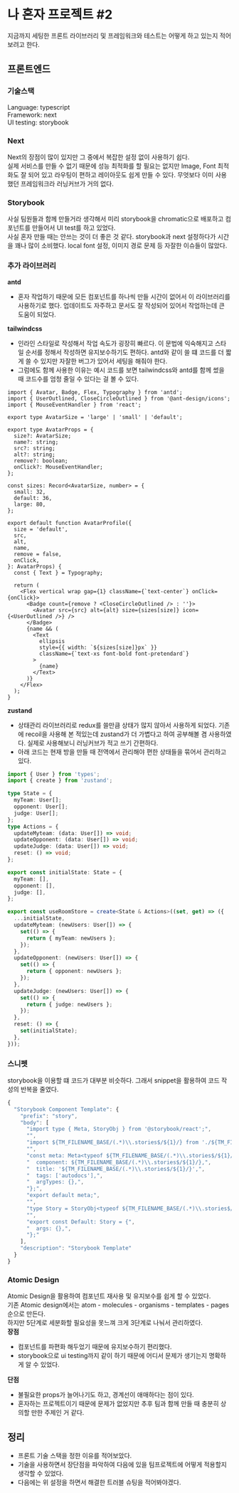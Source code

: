 # 나 혼자 프로젝트 #2

지금까지 세팅한 프론트 라이브러리 및 프레임워크와 테스트는 어떻게 하고 있는지 적어보려고 한다.

## 프론트엔드

### 기술스택

Language: typescript  
Framework: next  
UI testing: storybook

### Next

Next의 장점이 많이 있지만 그 중에서 복잡한 설정 없이 사용하기 쉽다.  
실제 서비스를 만들 수 없기 때문에 성능 최적화를 할 필요는 없지만 Image, Font 최적화도 잘 되어 있고 라우팅이 편하고 레이아웃도 쉽게 만들 수 있다.
무엇보다 이미 사용했던 프레임워크라 러닝커브가 거의 없다.

### Storybook

사실 팀원들과 함께 만들거라 생각해서 미리 storybook을 chromatic으로 배포하고 컴포넌트를 만들어서 UI test를 하고 있었다.  
사실 혼자 만들 때는 안쓰는 것이 더 좋은 것 같다. storybook과 next 설정하다가 시간을 꽤나 많이 소비했다. local font 설정, 이미지 경로 문제 등 자잘한 이슈들이 많았다.

### 추가 라이브러리

**antd**

- 혼자 작업하기 때문에 모든 컴포넌트를 하나씩 만들 시간이 없어서 이 라이브러리를 사용하기로 했다. 업데이트도 자주하고 문서도 잘 작성되어 있어서 작업하는데 큰 도움이 되었다.

**tailwindcss**

- 인라인 스타일로 작성해서 작업 속도가 굉장히 빠르다. 이 문법에 익숙해지고 스타일 순서를 정해서 작성하면 유지보수하기도 편하다. antd와 같이 쓸 떄 코드를 더 짧게 쓸 수 있지만 자잘한 버그가 있어서 세팅을 해줘야 한다.
- 그럼에도 함께 사용한 이유는 예시 코드를 보면 tailwindcss와 antd를 함께 썼을 때 코드수를 엄청 줄일 수 있다는 걸 볼 수 있다.

```tsx
import { Avatar, Badge, Flex, Typography } from 'antd';
import { UserOutlined, CloseCircleOutlined } from '@ant-design/icons';
import { MouseEventHandler } from 'react';

export type AvatarSize = 'large' | 'small' | 'default';

export type AvatarProps = {
  size?: AvatarSize;
  name?: string;
  src?: string;
  alt?: string;
  remove?: boolean;
  onClick?: MouseEventHandler;
};

const sizes: Record<AvatarSize, number> = {
  small: 32,
  default: 36,
  large: 80,
};

export default function AvatarProfile({
  size = 'default',
  src,
  alt,
  name,
  remove = false,
  onClick,
}: AvatarProps) {
  const { Text } = Typography;

  return (
    <Flex vertical wrap gap={1} className={`text-center`} onClick={onClick}>
      <Badge count={remove ? <CloseCircleOutlined /> : ''}>
        <Avatar src={src} alt={alt} size={sizes[size]} icon={<UserOutlined />} />
      </Badge>
      {name && (
        <Text
          ellipsis
          style={{ width: `${sizes[size]}px` }}
          className={`text-xs font-bold font-pretendard`}
        >
          {name}
        </Text>
      )}
    </Flex>
  );
}
```

**zustand**

- 상태관리 라이브러리로 redux를 쓸만큼 상태가 많지 않아서 사용하게 되었다. 기존에 recoil을 사용해 본 적있는데 zustand가 더 가볍다고 하여 공부해볼 겸 사용하였다. 실제로 사용해보니 러닝커브가 적고 쓰기 간편하다.
- 아래 코드는 현재 방을 만들 때 전역에서 관리해야 편한 상태들을 묶어서 관리하고 있다.

```typescript
import { User } from 'types';
import { create } from 'zustand';

type State = {
  myTeam: User[];
  opponent: User[];
  judge: User[];
};
type Actions = {
  updateMyteam: (data: User[]) => void;
  updateOpponent: (data: User[]) => void;
  updateJudge: (data: User[]) => void;
  reset: () => void;
};

export const initialState: State = {
  myTeam: [],
  opponent: [],
  judge: [],
};

export const useRoomStore = create<State & Actions>((set, get) => ({
  ...initialState,
  updateMyteam: (newUsers: User[]) => {
    set(() => {
      return { myTeam: newUsers };
    });
  },
  updateOpponent: (newUsers: User[]) => {
    set(() => {
      return { opponent: newUsers };
    });
  },
  updateJudge: (newUsers: User[]) => {
    set(() => {
      return { judge: newUsers };
    });
  },
  reset: () => {
    set(initialState);
  },
}));
```

### 스니펫

storybook을 이용할 떄 코드가 대부분 비슷하다. 그래서 snippet을 활용하여 코드 작성의 반복을 줄였다.

```typescript
{
  "Storybook Component Template": {
    "prefix": "story",
    "body": [
      "import type { Meta, StoryObj } from '@storybook/react';",
      "",
      "import ${TM_FILENAME_BASE/(.*)\\.stories$/${1}/} from './${TM_FILENAME_BASE/(.*)\\.stories$/${1}/}';",
      "",
      "const meta: Meta<typeof ${TM_FILENAME_BASE/(.*)\\.stories$/${1}/}> = {",
      "  component: ${TM_FILENAME_BASE/(.*)\\.stories$/${1}/},",
      "  title: '${TM_FILENAME_BASE/(.*)\\.stories$/${1}/}',",
      "  tags: ['autodocs'],",
      "  argTypes: {},",
      "};",
      "export default meta;",
      "",
      "type Story = StoryObj<typeof ${TM_FILENAME_BASE/(.*)\\.stories$/${1}/}>;",
      "",
      "export const Default: Story = {",
      "  args: {},",
      "};"
    ],
    "description": "Storybook Template"
  }
}
```

### Atomic Design

Atomic Design을 활용하여 컴포넌트 재사용 및 유지보수를 쉽게 할 수 있었다.  
기존 Atomic design에서는 atom - molecules - organisms - templates - pages 순으로 만든다.  
하지만 5단계로 세분화할 필요성을 못느껴 크게 3단계로 나눠서 관리하였다.  
**장점**

- 컴포넌트를 파편화 해두었기 때문에 유지보수하기 편리했다.
- storybook으로 ui testing까지 같이 하기 때문에 어디서 문제가 생기는지 명확하게 알 수 있었다.

**단점**

- 불필요한 props가 늘어나기도 하고, 경계선이 애매하다는 점이 있다.
- 혼자하는 프로젝트이기 때문에 문제가 없었지만 추후 팀과 함께 만들 때 충분히 상의할 만한 주제인 거 같다.

## 정리

- 프론트 기술 스택을 정한 이유를 적어보았다.
- 기술을 사용하면서 장단점을 파악하여 다음에 있을 팀프로젝트에 어떻게 적용할지 생각할 수 있었다.
- 다음에는 위 설정을 하면서 해결한 트러블 슈팅을 적어봐야겠다.
